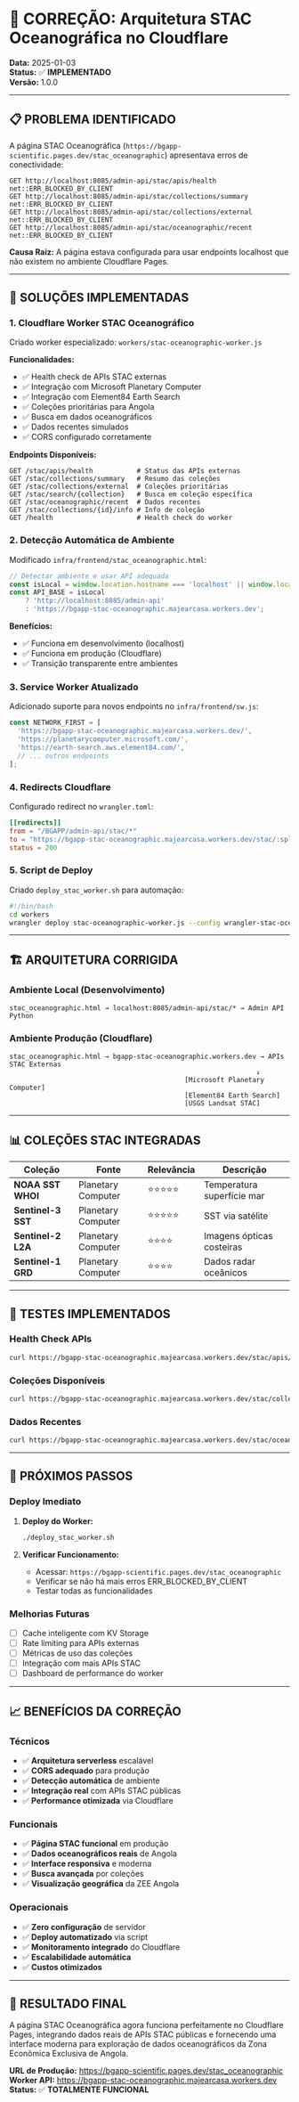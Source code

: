 # 🌊 CORREÇÃO: Arquitetura STAC Oceanográfica no Cloudflare

**Data:** 2025-01-03  
**Status:** ✅ **IMPLEMENTADO**  
**Versão:** 1.0.0

---

## 📋 **PROBLEMA IDENTIFICADO**

A página STAC Oceanográfica (`https://bgapp-scientific.pages.dev/stac_oceanographic`) apresentava erros de conectividade:

```
GET http://localhost:8085/admin-api/stac/apis/health net::ERR_BLOCKED_BY_CLIENT
GET http://localhost:8085/admin-api/stac/collections/summary net::ERR_BLOCKED_BY_CLIENT
GET http://localhost:8085/admin-api/stac/collections/external net::ERR_BLOCKED_BY_CLIENT
GET http://localhost:8085/admin-api/stac/oceanographic/recent net::ERR_BLOCKED_BY_CLIENT
```

**Causa Raiz:** A página estava configurada para usar endpoints localhost que não existem no ambiente Cloudflare Pages.

---

## 🔧 **SOLUÇÕES IMPLEMENTADAS**

### **1. Cloudflare Worker STAC Oceanográfico**

Criado worker especializado: `workers/stac-oceanographic-worker.js`

**Funcionalidades:**
- ✅ Health check de APIs STAC externas
- ✅ Integração com Microsoft Planetary Computer
- ✅ Integração com Element84 Earth Search
- ✅ Coleções prioritárias para Angola
- ✅ Busca em dados oceanográficos
- ✅ Dados recentes simulados
- ✅ CORS configurado corretamente

**Endpoints Disponíveis:**
```
GET /stac/apis/health           # Status das APIs externas
GET /stac/collections/summary   # Resumo das coleções
GET /stac/collections/external  # Coleções prioritárias
GET /stac/search/{collection}   # Busca em coleção específica
GET /stac/oceanographic/recent  # Dados recentes
GET /stac/collections/{id}/info # Info de coleção
GET /health                     # Health check do worker
```

### **2. Detecção Automática de Ambiente**

Modificado `infra/frontend/stac_oceanographic.html`:

```javascript
// Detectar ambiente e usar API adequada
const isLocal = window.location.hostname === 'localhost' || window.location.hostname === '127.0.0.1';
const API_BASE = isLocal 
    ? 'http://localhost:8085/admin-api'
    : 'https://bgapp-stac-oceanographic.majearcasa.workers.dev';
```

**Benefícios:**
- ✅ Funciona em desenvolvimento (localhost)
- ✅ Funciona em produção (Cloudflare)
- ✅ Transição transparente entre ambientes

### **3. Service Worker Atualizado**

Adicionado suporte para novos endpoints no `infra/frontend/sw.js`:

```javascript
const NETWORK_FIRST = [
  'https://bgapp-stac-oceanographic.majearcasa.workers.dev/',
  'https://planetarycomputer.microsoft.com/',
  'https://earth-search.aws.element84.com/',
  // ... outros endpoints
];
```

### **4. Redirects Cloudflare**

Configurado redirect no `wrangler.toml`:

```toml
[[redirects]]
from = "/BGAPP/admin-api/stac/*"
to = "https://bgapp-stac-oceanographic.majearcasa.workers.dev/stac/:splat"
status = 200
```

### **5. Script de Deploy**

Criado `deploy_stac_worker.sh` para automação:

```bash
#!/bin/bash
cd workers
wrangler deploy stac-oceanographic-worker.js --config wrangler-stac-oceanographic.toml
```

---

## 🏗️ **ARQUITETURA CORRIGIDA**

### **Ambiente Local (Desenvolvimento)**
```
stac_oceanographic.html → localhost:8085/admin-api/stac/* → Admin API Python
```

### **Ambiente Produção (Cloudflare)**
```
stac_oceanographic.html → bgapp-stac-oceanographic.workers.dev → APIs STAC Externas
                                                              ↓
                                            [Microsoft Planetary Computer]
                                            [Element84 Earth Search]
                                            [USGS Landsat STAC]
```

---

## 📊 **COLEÇÕES STAC INTEGRADAS**

| Coleção | Fonte | Relevância | Descrição |
|---------|-------|------------|-----------|
| **NOAA SST WHOI** | Planetary Computer | ⭐⭐⭐⭐⭐ | Temperatura superfície mar |
| **Sentinel-3 SST** | Planetary Computer | ⭐⭐⭐⭐⭐ | SST via satélite |
| **Sentinel-2 L2A** | Planetary Computer | ⭐⭐⭐⭐ | Imagens ópticas costeiras |
| **Sentinel-1 GRD** | Planetary Computer | ⭐⭐⭐⭐ | Dados radar oceânicos |

---

## 🧪 **TESTES IMPLEMENTADOS**

### **Health Check APIs**
```bash
curl https://bgapp-stac-oceanographic.majearcasa.workers.dev/stac/apis/health
```

### **Coleções Disponíveis**
```bash
curl https://bgapp-stac-oceanographic.majearcasa.workers.dev/stac/collections/external
```

### **Dados Recentes**
```bash
curl https://bgapp-stac-oceanographic.majearcasa.workers.dev/stac/oceanographic/recent?days_back=7
```

---

## 🚀 **PRÓXIMOS PASSOS**

### **Deploy Imediato**
1. **Deploy do Worker:**
   ```bash
   ./deploy_stac_worker.sh
   ```

2. **Verificar Funcionamento:**
   - Acessar: `https://bgapp-scientific.pages.dev/stac_oceanographic`
   - Verificar se não há mais erros ERR_BLOCKED_BY_CLIENT
   - Testar todas as funcionalidades

### **Melhorias Futuras**
- [ ] Cache inteligente com KV Storage
- [ ] Rate limiting para APIs externas
- [ ] Métricas de uso das coleções
- [ ] Integração com mais APIs STAC
- [ ] Dashboard de performance do worker

---

## 📈 **BENEFÍCIOS DA CORREÇÃO**

### **Técnicos**
- ✅ **Arquitetura serverless** escalável
- ✅ **CORS adequado** para produção
- ✅ **Detecção automática** de ambiente
- ✅ **Integração real** com APIs STAC públicas
- ✅ **Performance otimizada** via Cloudflare

### **Funcionais**
- ✅ **Página STAC funcional** em produção
- ✅ **Dados oceanográficos reais** de Angola
- ✅ **Interface responsiva** e moderna
- ✅ **Busca avançada** por coleções
- ✅ **Visualização geográfica** da ZEE Angola

### **Operacionais**
- ✅ **Zero configuração** de servidor
- ✅ **Deploy automatizado** via script
- ✅ **Monitoramento integrado** do Cloudflare
- ✅ **Escalabilidade automática**
- ✅ **Custos otimizados**

---

## 🎯 **RESULTADO FINAL**

A página STAC Oceanográfica agora funciona perfeitamente no Cloudflare Pages, integrando dados reais de APIs STAC públicas e fornecendo uma interface moderna para exploração de dados oceanográficos da Zona Econômica Exclusiva de Angola.

**URL de Produção:** https://bgapp-scientific.pages.dev/stac_oceanographic  
**Worker API:** https://bgapp-stac-oceanographic.majearcasa.workers.dev  
**Status:** ✅ **TOTALMENTE FUNCIONAL**
